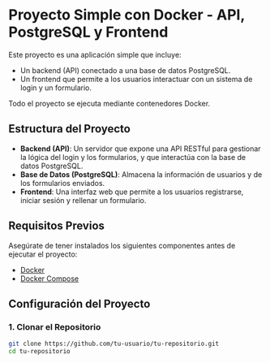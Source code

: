 
# Proyecto Simple con Docker - API, PostgreSQL y Frontend

Este proyecto es una aplicación simple que incluye:
- Un backend (API) conectado a una base de datos PostgreSQL.
- Un frontend que permite a los usuarios interactuar con un sistema de login y un formulario.

Todo el proyecto se ejecuta mediante contenedores Docker.

## Estructura del Proyecto

- **Backend (API)**: Un servidor que expone una API RESTful para gestionar la lógica del login y los formularios, y que interactúa con la base de datos PostgreSQL.
- **Base de Datos (PostgreSQL)**: Almacena la información de usuarios y de los formularios enviados.
- **Frontend**: Una interfaz web que permite a los usuarios registrarse, iniciar sesión y rellenar un formulario.

## Requisitos Previos

Asegúrate de tener instalados los siguientes componentes antes de ejecutar el proyecto:

- [Docker](https://www.docker.com/get-started)
- [Docker Compose](https://docs.docker.com/compose/install/)

## Configuración del Proyecto

### 1. Clonar el Repositorio

```bash
git clone https://github.com/tu-usuario/tu-repositorio.git
cd tu-repositorio
